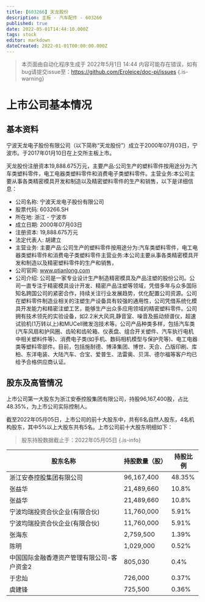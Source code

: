 ```yaml
---
title: [603266] 天龙股份
description: 主板 - 汽车配件 - 603266
published: true
date: 2022-05-01T14:44:10.000Z
tags: stock
editor: markdown
dateCreated: 2022-01-01T00:00:00.000Z
---
```


> 本页面由自动化程序生成于 2022年5月1日 14:44
> 内容可能存在错误，如有bug请提交issue至：https://github.com/Eroleice/doc-pi/issues
{.is-warning}

# 上市公司基本情况

## 基本资料

宁波天龙电子股份有限公司（以下简称“天龙股份”）成立于2000年07月03日，宁波市。于2017年01月10日在上交所主板上市。

天龙股份注册资本19,888.675万元，主要产品:公司生产的塑料零件按用途分为:汽车类塑料零件，电工电器类塑料零件和消费电子类塑料零件。主营业务:本公司主要从事各类精密模具开发和制造以及精密塑料零件的生产和销售，以下是详细信息：

- 公司名称: 宁波天龙电子股份有限公司
- 股票代码: 603266.SH
- 所在地: 浙江 - 宁波市
- 成立日期: 2000年07月03日
- 注册资本: 19,888.675万元
- 法定代表人: 胡建立
- 主营业务: 主要产品:公司生产的塑料零件按用途分为:汽车类塑料零件，电工电器类塑料零件和消费电子类塑料零件主营业务:本公司主要从事各类精密模具开发和制造以及精密塑料零件的生产和销售，
- 公司官网: www.ptianlong.com
- 公司介绍: 公司是一家专业设计生产制造精密模具及产品注塑的股份公司。公司一直专注于精密模具设计开发、精密产品注塑等领域，凭借多年与众多国际知名跨国公司的紧密合作，持续关注行业发展趋势，优化配置公司资源。公司在塑料零件制造业相关的注塑生产设备具有较强的通用性，公司凭借系统化模具开发能力和精密注塑工艺，能够生产出众多应用领域的精密塑料零件。公司拥有技术领先的实验设备，如2.2米大风洞,静音室、噪音及振动频谱仪，超速试验机(1万转以上)和MUCell微发泡技术等。公司产品种类多样，包括汽车类(汽车风扇和护风圈、齿轮和齿轮箱、仪表盘、组合开关塑件、汽车执行电机中相关塑料件等)、消费电子类(如手机、数码相机模型与保护壳等)、电工电器类等塑料零部件。目前，包括施耐德、博泽集团、博世、天合、凸版印刷、库柏、东洋电装、大陆汽车、合宝、爱普生、法雷奥、贝洱、德尔福等客户均已给予合格供应商认证。


## 股东及高管情况

上市公司第一大股东为浙江安泰控股集团有限公司，持股96,167,400股，占比48.35%，为上市公司实际控制人。

截至2022年05月05日，上市公司的前十大股东中，共有6名自然人股东，4名机构股东，其中5%以上大股东共有5名。上市公司前十大股东明细如下：

> 股东持股数据截止于：2022年05月05日
{.is-info}

| 股东名称 | 持股数量（股） | 持股比例 |
| --- | --- | --- |
| 浙江安泰控股集团有限公司 | 96,167,400 | 48.35% |
| 张益华 | 21,489,660 | 10.8% |
| 张益华 | 21,489,660 | 10.8% |
| 宁波均瑞投资合伙企业(有限合伙) | 11,760,000 | 5.91% |
| 宁波均瑞投资合伙企业(有限合伙) | 11,760,000 | 5.91% |
| 张海东 | 2,759,500 | 1.39% |
| 陈明 | 1,029,000 | 0.52% |
| 中国国际金融香港资产管理有限公司-客户资金2 | 805,030 | 0.4% |
| 于忠灿 | 726,000 | 0.37% |
| 虞建锋 | 725,500 | 0.36% |




